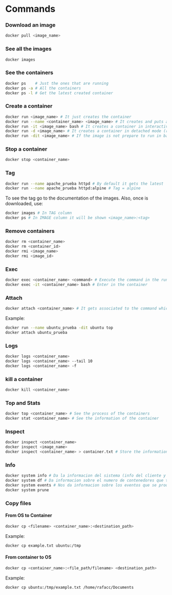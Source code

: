 # Commands

### Download an image

```bash
docker pull <image_name>
```

### See all the images

```bash
docker images
```

### See the containers

```bash
docker ps    # Just the ones that are running
docker ps -a # All the containers
docker ps -l # Get the latest created container
```

### Create a container

```bash
docker run <image_name> # It just creates the container
docker run --name <container_name> <image_name> # It creates and puts a name to the container
docker run -it <image_name> bash # It creates a container in interactive mode
docker run -d <image_name> # It creates a container in detached mode (running in background)
docker run -dit <image_name> # If the image is not prepare to run in background, run this command to create a container in detached mode
```

### Stop a container

```bash
docker stop <container_name>
```

### Tag

```bash
docker run --name apache_prueba httpd # By default it gets the latest
docker run --name apache_prueba httpd:alpine # Tag = alpine
```

To see the tag go to the documentation of the images. Also, once is downloaded, use:

```bash
docker images # In TAG column
docker ps # In IMAGE column it will be shown <image_name>:<tag>
```

### Remove containers

```bash
docker rm <container_name>
docker rm <container_id>
docker rmi <image_name>
docker rmi <image_id>
```

### Exec
```bash
docker exec <container_name> <command> # Execute the command in the running container
docker exec -it <container_name> bash # Enter in the container
```

### Attach

```bash
docker attach <container_name> # It gets associated to the command which the container is executing
```

Example:

```bash
docker run --name ubuntu_prueba -dit ubuntu top
docker attach ubuntu_prueba
```

### Logs

```bash
docker logs <container_name>
docker logs <container_name> --tail 10
docker logs <container_name> -f
```

### kill a container

```bash
docker kill <container_name>
```

### Top and Stats

```bash
docker top <container_name> # See the process of the containers
docker stat <container_name> # See the information of the container
```

### Inspect

```bash
docker inspect <container_name>
docker inspect <image_name>
docker inspect <container_name> > container.txt # Store the information of the container in container.txt
```

### Info

```bash
docker system info # Da la informacion del sistema (info del cliente y el servidor)
docker system df # Da informacion sobre el numero de contenedores que tenemos activos, cuando ocupan, etc
docker system events # Nos da informacion sobre los eventos que se produzcan dentro del mismo docker
docker system prune
```

### Copy files 

#### From OS to Container

```bash
docker cp <filename> <container_name>:<destination_path>
```

Example:

```bash
docker cp example.txt ubuntu:/tmp
```

#### From container to OS

```bash
docker cp <container_name>:<file_path/filename> <destination_path>
```

Example:

```bash
docker cp ubuntu:/tmp/example.txt /home/rafacc/Documents
```